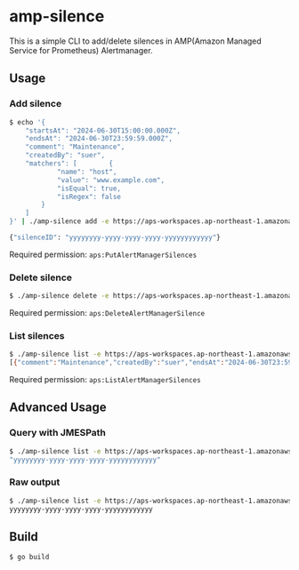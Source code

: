 # amp-silence

This is a simple CLI to add/delete silences in AMP(Amazon Managed Service for Prometheus) Alertmanager.

## Usage

### Add silence

```bash
$ echo '{
    "startsAt": "2024-06-30T15:00:00.000Z",
    "endsAt": "2024-06-30T23:59:59.000Z",
    "comment": "Maintenance",
    "createdBy": "suer",
    "matchers": [        {
            "name": "host",
            "value": "www.example.com",
            "isEqual": true,
            "isRegex": false
        }
    ]
}' | ./amp-silence add -e https://aps-workspaces.ap-northeast-1.amazonaws.com/workspaces/ws-xxxxxxxx-xxxx-xxxx-xxxx-xxxxxxxxxxxx/

{"silenceID": "yyyyyyyy-yyyy-yyyy-yyyy-yyyyyyyyyyyy"}
```

Required permission: `aps:PutAlertManagerSilences`

### Delete silence

```bash
$ ./amp-silence delete -e https://aps-workspaces.ap-northeast-1.amazonaws.com/workspaces/ws-xxxxxxxx-xxxx-xxxx-xxxx-xxxxxxxxxxxx/ -s yyyyyyyy-yyyy-yyyy-yyyy-yyyyyyyyyyyy
```

Required permission: `aps:DeleteAlertManagerSilence`

### List silences

```bash
$ ./amp-silence list -e https://aps-workspaces.ap-northeast-1.amazonaws.com/workspaces/ws-xxxxxxxx-xxxx-xxxx-xxxx-xxxxxxxxxxxx/
[{"comment":"Maintenance","createdBy":"suer","endsAt":"2024-06-30T23:59:59.000Z","id":"xxxxxxxx-xxxx-xxxx-xxxx-xxxxxxxxxxxx","matchers":[{"isEqual":true,"isRegex":false,"name":"host","value":"www.example.com"}],"startsAt":"2024-06-30T15:00:00.000Z","status":{"state":"pending"},"updatedAt":"2024-06-29T10:57:20.518Z"}]
```

Required permission: `aps:ListAlertManagerSilences`

## Advanced Usage

### Query with JMESPath

```bash
$ ./amp-silence list -e https://aps-workspaces.ap-northeast-1.amazonaws.com/workspaces/ws-xxxxxxxx-xxxx-xxxx-xxxx-xxxxxxxxxxxx/ -q "[0].id"
"yyyyyyyy-yyyy-yyyy-yyyy-yyyyyyyyyyyy"
```

### Raw output

```bash
$ ./amp-silence list -e https://aps-workspaces.ap-northeast-1.amazonaws.com/workspaces/ws-xxxxxxxx-xxxx-xxxx-xxxx-xxxxxxxxxxxx/ -q "[0].id" -r 
yyyyyyyy-yyyy-yyyy-yyyy-yyyyyyyyyyyy
```

## Build

```bash
$ go build
```
